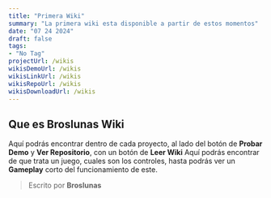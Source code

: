 ```yaml
---
title: "Primera Wiki"
summary: "La primera wiki esta disponible a partir de estos momentos"
date: "07 24 2024"
draft: false
tags:
- "No Tag"
projectUrl: /wikis
wikisDemoUrl: /wikis
wikisLinkUrl: /wikis
wikisRepoUrl: /wikis
wikisDownloadUrl: /wikis
---
```

## Que es Broslunas Wiki
Aquí podrás encontrar dentro de cada proyecto, al lado del botón de <b>Probar Demo</b> y <b>Ver Repositorio</b>, con un botón de <b>Leer Wiki</b>
Aquí podrás encontrar de que trata un juego, cuales son los controles, hasta podrás ver un <b>Gameplay</b> corto del funcionamiento de este.


> Escrito por **Broslunas**
